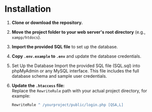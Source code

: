 # Installation

1. **Clone or download the repository.**

2. **Move the project folder to your web server's root directory** (e.g., `xampp/htdocs`).

3. **Import the provided SQL file** to set up the database.

4. **Copy `.env.example` to `.env`** and update the database credentials.
5. Set Up the Database
Import the provided SQL file (SQL.sql) into phpMyAdmin or any MySQL interface.
This file includes the full database schema and sample user credentials.


6. **Update the `.htaccess` file:**  
   Replace the `RewriteRule` path with your actual project directory, for example:  
   ```apache
   RewriteRule ^ /yourproject/public/login.php [QSA,L]
